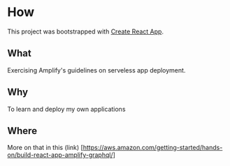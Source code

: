 # How

This project was bootstrapped with [Create React App](https://github.com/facebook/create-react-app).


## What

Exercising Amplify's guidelines on serveless app deployment.


## Why

To learn and deploy my own applications

## Where

More on that in this (link) [https://aws.amazon.com/getting-started/hands-on/build-react-app-amplify-graphql/]